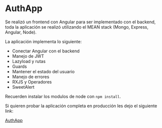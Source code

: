 # AuthApp

Se realizó un frontend con Angular para ser implementado con el backend, toda la aplicación se realizó utilizando el MEAN stack (Mongo, Express, Angular, Node).

La aplicación implementa lo siguiente:

- Conectar Angular con el backend
- Manejo de JWT
- Lazyload y rutas
- Guards
- Mantener el estado del usuario
- Manejo de errores
- RXJS y Operadores
- SweetAlert

Recuerden instalar los modulos de node con `npm install`.

Si quieren probar la aplicación completa en producción les dejo el siguiente link: 

[AuthApp](https://gaston-mean.herokuapp.com/auth/login)
